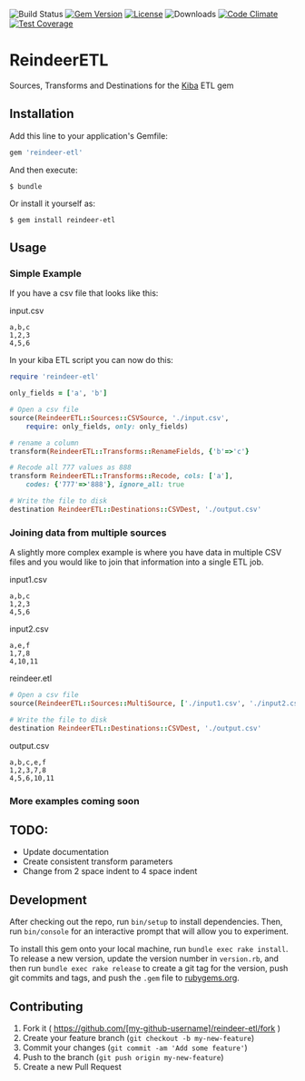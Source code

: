 ![Build Status](https://img.shields.io/travis/OHSU-FM/reindeer-etl.svg)
[![Gem Version](https://badge.fury.io/rb/reindeer-etl.svg)](http://badge.fury.io/rb/reindeer-etl)
[![License](https://img.shields.io/badge/license-GPL-blue.svg)](License.md)
![Downloads](https://img.shields.io/gem/dt/reindeer-etl.svg)
[![Code Climate](https://codeclimate.com/github/OHSU-FM/reindeer-etl/badges/gpa.svg)](https://codeclimate.com/github/OHSU-FM/reindeer-etl)
[![Test Coverage](https://codeclimate.com/github/OHSU-FM/reindeer-etl/badges/coverage.svg)](https://codeclimate.com/github/OHSU-FM/reindeer-etl/coverage)

# ReindeerETL

Sources, Transforms and Destinations for the [Kiba](https://github.com/thbar/kiba) ETL gem

## Installation

Add this line to your application's Gemfile:

```ruby
gem 'reindeer-etl'
```

And then execute:

    $ bundle

Or install it yourself as:

    $ gem install reindeer-etl

## Usage

### Simple Example

If you have a csv file that looks like this:

input.csv

```
a,b,c
1,2,3
4,5,6
```

In your kiba ETL script you can now do this:


```ruby
require 'reindeer-etl'

only_fields = ['a', 'b']

# Open a csv file
source(ReindeerETL::Sources::CSVSource, './input.csv', 
    require: only_fields, only: only_fields)

# rename a column
transform(ReindeerETL::Transforms::RenameFields, {'b'=>'c'}

# Recode all 777 values as 888
transform ReindeerETL::Transforms::Recode, cols: ['a'],
    codes: {'777'=>'888'}, ignore_all: true

# Write the file to disk
destination ReindeerETL::Destinations::CSVDest, './output.csv'
```

### Joining data from multiple sources

A slightly more complex example is where you have data in multiple CSV files and 
you would like to join that information into a single ETL job.

input1.csv
```
a,b,c
1,2,3
4,5,6
```

input2.csv
```
a,e,f
1,7,8
4,10,11
```

reindeer.etl
```ruby
# Open a csv file
source(ReindeerETL::Sources::MultiSource, ['./input1.csv', './input2.csv'], key: 'a')

# Write the file to disk
destination ReindeerETL::Destinations::CSVDest, './output.csv'

```

output.csv
```
a,b,c,e,f
1,2,3,7,8
4,5,6,10,11
```

### More examples coming soon


## TODO:

- Update documentation
- Create consistent transform parameters
- Change from 2 space indent to 4 space indent


## Development

After checking out the repo, run `bin/setup` to install dependencies. Then, run `bin/console` for an interactive prompt that will allow you to experiment.

To install this gem onto your local machine, run `bundle exec rake install`. To release a new version, update the version number in `version.rb`, and then run `bundle exec rake release` to create a git tag for the version, push git commits and tags, and push the `.gem` file to [rubygems.org](https://rubygems.org).

## Contributing

1. Fork it ( https://github.com/[my-github-username]/reindeer-etl/fork )
2. Create your feature branch (`git checkout -b my-new-feature`)
3. Commit your changes (`git commit -am 'Add some feature'`)
4. Push to the branch (`git push origin my-new-feature`)
5. Create a new Pull Request
